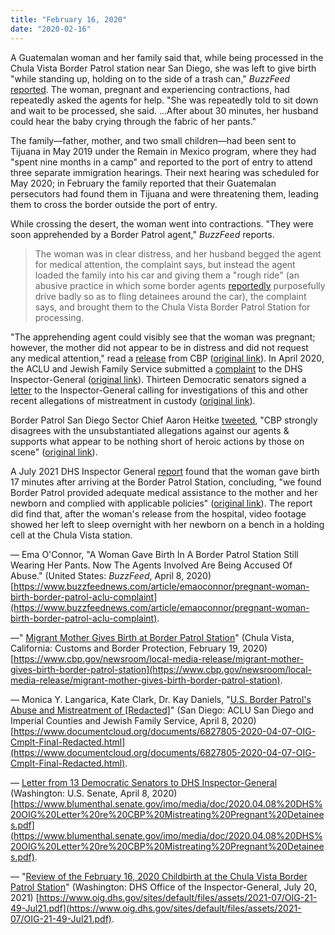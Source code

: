 ```yaml
---
title: "February 16, 2020"
date: "2020-02-16"
---
```


A Guatemalan woman and her family said that, while being processed in the Chula Vista Border Patrol station near San Diego, she was left to give birth "while standing up, holding on to the side of a trash can," _BuzzFeed_ [reported](https://www.buzzfeednews.com/article/emaoconnor/pregnant-woman-birth-border-patrol-aclu-complaint). The woman, pregnant and experiencing contractions, had repeatedly asked the agents for help. "She was repeatedly told to sit down and wait to be processed, she said. …After about 30 minutes, her husband could hear the baby crying through the fabric of her pants."

The family—father, mother, and two small children—had been sent to Tijuana in May 2019 under the Remain in Mexico program, where they had "spent nine months in a camp" and reported to the port of entry to attend three separate immigration hearings. Their next hearing was scheduled for May 2020; in February the family reported that their Guatemalan persecutors had found them in Tijuana and were threatening them, leading them to cross the border outside the port of entry.

While crossing the desert, the woman went into contractions. "They were soon apprehended by a Border Patrol agent," _BuzzFeed_ reports.

> The woman was in clear distress, and her husband begged the agent for medical attention, the complaint says, but instead the agent loaded the family into his car and giving them a "rough ride" (an abusive practice in which some border agents [reportedly](https://www.propublica.org/article/border-agents-hateful-career-and-the-crime-that-finally-ended-it) purposefully drive badly so as to fling detainees around the car), the complaint says, and brought them to the Chula Vista Border Patrol Station for processing.

"The apprehending agent could visibly see that the woman was pregnant; however, the mother did not appear to be in distress and did not request any medical attention," read a [release](/files/200219_cbp_birth.pdf) from CBP ([original link](https://www.cbp.gov/newsroom/local-media-release/migrant-mother-gives-birth-border-patrol-station)). In April 2020, the ACLU and Jewish Family Service submitted a [complaint](/files/200408_aclu_jfs.pdf) to the DHS Inspector-General ([original link](https://www.documentcloud.org/documents/6827805-2020-04-07-OIG-Cmplt-Final-Redacted.html)). Thirteen Democratic senators signed a [letter](/files/200408_blumenthal_etal.pdf) to the Inspector-General calling for investigations of this and other recent allegations of mistreatment in custody ([original link](https://www.blumenthal.senate.gov/imo/media/doc/2020.04.08%20DHS%20OIG%20Letter%20re%20CBP%20Mistreating%20Pregnant%20Detainees.pdf)).

Border Patrol San Diego Sector Chief Aaron Heitke [tweeted](/files/200409_heitke.pdf), "CBP strongly disagrees with the unsubstantiated allegations against our agents & supports what appear to be nothing short of heroic actions by those on scene" ([original link](https://twitter.com/USBPChiefSDC/status/1248353900199120896?s=20)).

A July 2021 DHS Inspector General [report](/files/210721_oig.pdf) found that the woman gave birth 17 minutes after arriving at the Border Patrol Station, concluding, "we found Border Patrol provided adequate medical assistance to the mother and her newborn and complied with applicable policies" ([original link](https://www.oig.dhs.gov/sites/default/files/assets/2021-07/OIG-21-49-Jul21.pdf)). The report did find that, after the woman's release from the hospital, video footage showed her left to sleep overnight with her newborn on a bench in a holding cell at the Chula Vista station.

— Ema O'Connor, "A Woman Gave Birth In A Border Patrol Station Still Wearing Her Pants. Now The Agents Involved Are Being Accused Of Abuse." (United States: _BuzzFeed_, April 8, 2020) [https://www.buzzfeednews.com/article/emaoconnor/pregnant-woman-birth-border-patrol-aclu-complaint](https://www.buzzfeednews.com/article/emaoconnor/pregnant-woman-birth-border-patrol-aclu-complaint).

—" [Migrant Mother Gives Birth at Border Patrol Station](/files/200219_cbp_birth.pdf)" (Chula Vista, California: Customs and Border Protection, February 19, 2020) [https://www.cbp.gov/newsroom/local-media-release/migrant-mother-gives-birth-border-patrol-station](https://www.cbp.gov/newsroom/local-media-release/migrant-mother-gives-birth-border-patrol-station).

— Monica Y. Langarica, Kate Clark, Dr. Kay Daniels, "[U.S. Border Patrol's Abuse and Mistreatment of \[Redacted\]](/files/200408_aclu_jfs.pdf)" (San Diego: ACLU San Diego and Imperial Counties and Jewish Family Service, April 8, 2020) [https://www.documentcloud.org/documents/6827805-2020-04-07-OIG-Cmplt-Final-Redacted.html](https://www.documentcloud.org/documents/6827805-2020-04-07-OIG-Cmplt-Final-Redacted.html).

— [Letter from 13 Democratic Senators to DHS Inspector-General](/files/200408_blumenthal_etal.pdf) (Washington: U.S. Senate, April 8, 2020) [https://www.blumenthal.senate.gov/imo/media/doc/2020.04.08%20DHS%20OIG%20Letter%20re%20CBP%20Mistreating%20Pregnant%20Detainees.pdf](https://www.blumenthal.senate.gov/imo/media/doc/2020.04.08%20DHS%20OIG%20Letter%20re%20CBP%20Mistreating%20Pregnant%20Detainees.pdf).

— "[Review of the February 16, 2020 Childbirth at the Chula Vista Border Patrol Station](/files/210721_oig.pdf)" (Washington: DHS Office of the Inspector-General, July 20, 2021) [https://www.oig.dhs.gov/sites/default/files/assets/2021-07/OIG-21-49-Jul21.pdf](https://www.oig.dhs.gov/sites/default/files/assets/2021-07/OIG-21-49-Jul21.pdf).
